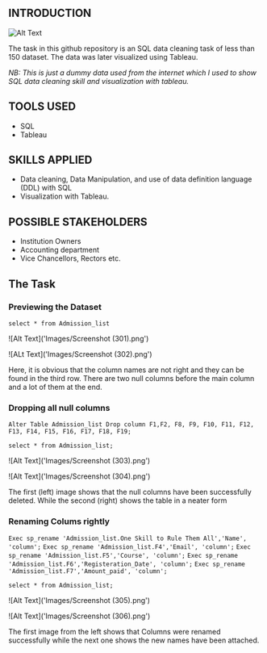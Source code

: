 ## INTRODUCTION
![Alt Text]()

The task in this github repository is an SQL data cleaning task of less than 150 dataset.
The data was later visualized using Tableau.

_NB: This is just a dummy data used from the internet which I used to show SQL data cleaning skill and visualization with tableau._


## TOOLS USED
* SQL
* Tableau

## SKILLS APPLIED
* Data cleaning, Data Manipulation, and use of data definition language (DDL) with SQL
* Visualization with Tableau.

## POSSIBLE STAKEHOLDERS
* Institution Owners
* Accounting department
* Vice Chancellors, Rectors etc.

## The Task

### Previewing the Dataset

`select * from Admission_list`

![Alt Text]('Images/Screenshot (301).png')

![ALt Text]('Images/Screenshot (302).png')

Here, it is obvious that the column names are not right and they can be found in the third row. There are two null columns before the main column and a lot of them at the end.

### Dropping all null columns
`Alter Table Admission_list
Drop column F1,F2, F8, F9, F10, F11, F12, F13, F14, F15, F16, F17, F18, F19;`

`select * from Admission_list;`

![Alt Text]('Images/Screenshot (303).png')

![Alt Text]('Images/Screenshot (304).png')

The first (left) image shows that the null columns have been successfully deleted. While the second (right) shows the table in a neater form

### Renaming Colums rightly

`Exec sp_rename 'Admission_list.One Skill to Rule Them All','Name', 'column';`
`Exec sp_rename 'Admission_list.F4','Email', 'column';`
`Exec sp_rename 'Admission_list.F5','Course', 'column';`
`Exec sp_rename 'Admission_list.F6','Registeration_Date', 'column';`
`Exec sp_rename 'Admission_list.F7','Amount_paid', 'column';`

`select * from Admission_list;`

![Alt Text]('Images/Screenshot (305).png')

![Alt Text]('Images/Screenshot (306).png')

The first image from the left shows that Columns were renamed successfully while the next one shows the new names have been attached.
